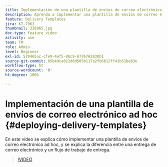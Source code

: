 ```yaml
---
title: Implementación de una plantilla de envíos de correo electrónico ad hoc
description: Aprenda a implementar una plantilla de envíos de correo electrónico ad hoc y comprenda la diferencia entre un envío de correo electrónico y un flujo de trabajo de envío.
feature: Delivery Templates
jira: KT-7963
thumbnail: 338965.jpg
doc-type: feature video
activity: use
team: TM
role: Admin
level: Beginner
exl-id: 570465ac-cfe9-4ef5-8bc9-6776762830b1
source-git-commit: 05b49ca012d0d505b117a2fb6b12ff41b51be63e
workflow-type: ht
source-wordcount: '0'
ht-degree: 100%

---
```


# Implementación de una plantilla de envíos de correo electrónico ad hoc {#deploying-delivery-templates}

En este vídeo se explica cómo implementar una plantilla de envíos de correo electrónico ad hoc, y se explica la diferencia entre una entrega de correo electrónico y un flujo de trabajo de entrega.

>[!VIDEO](https://video.tv.adobe.com/v/338965?quality=12&learn=on)
